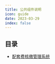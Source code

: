 ```yaml
---
title: 公共组件说明
icon: guide
date: 2023-03-29
index: false
---
```



## 目录

- [配套费核缴管理系统](peitaofei.md)
